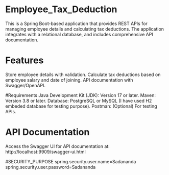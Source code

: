 # Employee_Tax_Deduction
This is a Spring Boot-based application that provides REST APIs for managing employee details and calculating tax deductions. The application integrates with a relational database, and includes comprehensive API documentation.

# Features
Store employee details with validation.
Calculate tax deductions based on employee salary and date of joining.
API documentation with Swagger/OpenAPI.

#Requirements
Java Development Kit (JDK): Version 17 or later.
Maven: Version 3.8 or later.
Database: PostgreSQL or MySQL (I have used H2 embeded database for testing purpose).
Postman: (Optional) For testing APIs.

# API Documentation
Access the Swagger UI for API documentation at: http://localhost:9909/swagger-ui.html

#SECURITY_PURPOSE
spring.security.user.name=Sadananda
spring.security.user.password=Sadananda
